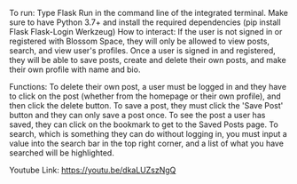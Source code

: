 To run: Type Flask Run in the command line of the integrated terminal. Make sure to have Python 3.7+ and install the required dependencies (pip install Flask Flask-Login Werkzeug)
How to interact: If the user is not signed in or registered with Blossom Space, they will only be allowed to view posts, search, and view user's profiles. Once a user is signed in and registered, they will be able to save posts, create and delete their own posts, and make their own profile with name and bio.

Functions: To delete their own post, a user must be logged in and they have to click on the post (whether from the homepage or their own profile), and then click the delete button. To save a post, they must click the 'Save Post' button and they can only save a post once. To see the post a user has saved, they can click on the bookmark to get to the Saved Posts page. To search, which is something they can do without logging in, you must input a value into the search bar in the top right corner, and a list of what you have searched will be highlighted.

Youtube Link: https://youtu.be/dkaLUZszNgQ
